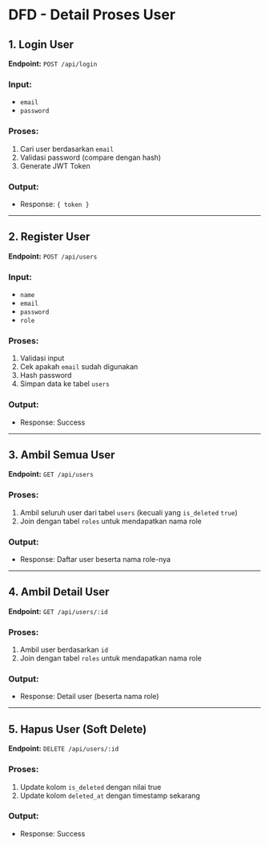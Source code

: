 # DFD - Detail Proses User

## 1. Login User  
**Endpoint:** `POST /api/login`

### Input:
- `email`
- `password`

### Proses:
1. Cari user berdasarkan `email`
2. Validasi password (compare dengan hash)
3. Generate JWT Token

### Output:
- Response: `{ token }`

---

## 2. Register User  
**Endpoint:** `POST /api/users`

### Input:
- `name`
- `email`
- `password`
- `role`

### Proses:
1. Validasi input
2. Cek apakah `email` sudah digunakan
3. Hash password
4. Simpan data ke tabel `users`

### Output:
- Response: Success

---

## 3. Ambil Semua User  
**Endpoint:** `GET /api/users`

### Proses:
1. Ambil seluruh user dari tabel `users` (kecuali yang `is_deleted` `true`)
2. Join dengan tabel `roles` untuk mendapatkan nama role

### Output:
- Response: Daftar user beserta nama role-nya

---

## 4. Ambil Detail User  
**Endpoint:** `GET /api/users/:id`

### Proses:
1. Ambil user berdasarkan `id`
2. Join dengan tabel `roles` untuk mendapatkan nama role

### Output:
- Response: Detail user (beserta nama role)

---

## 5. Hapus User (Soft Delete)  
**Endpoint:** `DELETE /api/users/:id`

### Proses:
1. Update kolom `is_deleted` dengan nilai true
2. Update kolom `deleted_at` dengan timestamp sekarang

### Output:
- Response: Success

